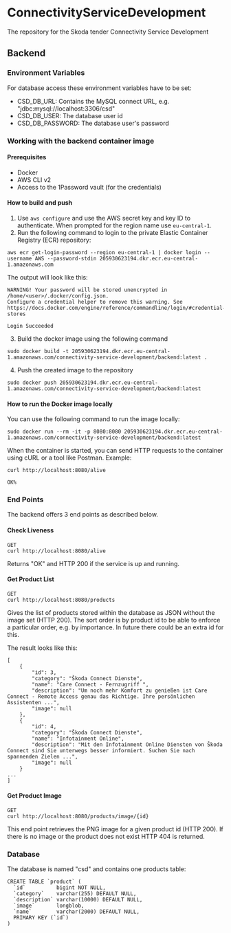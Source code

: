 # ConnectivityServiceDevelopment

The repository for the Skoda tender Connectivity Service Development

## Backend

### Environment Variables

For database access these environment variables have to be set:

- CSD_DB_URL: Contains the MySQL connect URL, e.g. "jdbc:mysql://localhost:3306/csd"
- CSD_DB_USER: The database user id
- CSD_DB_PASSWORD: The database user's password

### Working with the backend container image

#### Prerequisites

- Docker
- AWS CLI v2
- Access to the 1Password vault (for the credentials)

#### How to build and push

1. Use `aws configure` and use the AWS secret key and key ID to authenticate. When prompted for the region name use `eu-central-1`.
1. Run the following command to login to the private Elastic Container Registry (ECR) repository:

```shell
aws ecr get-login-password --region eu-central-1 | docker login --username AWS --password-stdin 205930623194.dkr.ecr.eu-central-1.amazonaws.com
```

The output will look like this:

```
WARNING! Your password will be stored unencrypted in /home/<user>/.docker/config.json.
Configure a credential helper to remove this warning. See
https://docs.docker.com/engine/reference/commandline/login/#credential-stores

Login Succeeded
```

3. Build the docker image using the following command

```shell
sudo docker build -t 205930623194.dkr.ecr.eu-central-1.amazonaws.com/connectivity-service-development/backend:latest .
```

4. Push the created image to the repository

```shell
sudo docker push 205930623194.dkr.ecr.eu-central-1.amazonaws.com/connectivity-service-development/backend:latest
```

#### How to run the Docker image locally

You can use the following command to run the image locally:

```shell
sudo docker run --rm -it -p 8080:8080 205930623194.dkr.ecr.eu-central-1.amazonaws.com/connectivity-service-development/backend:latest
```

When the container is started, you can send HTTP requests to the container using cURL or a tool like Postman. Example:

```shell
curl http://localhost:8080/alive

OK%
```

### End Points

The backend offers 3 end points as described below.

#### Check Liveness

```shell
GET
curl http://localhost:8080/alive
```
Returns "OK" and HTTP 200 if the service is up and running.

#### Get Product List

```shell
GET
curl http://localhost:8080/products
```
Gives the list of products stored within the database as JSON without the image set (HTTP 200).
The sort order is by product id to be able to enforce a particular order, e.g. by importance. In future there could be an extra id for this.

The result looks like this:
```shell
[
    {
        "id": 3,
        "category": "Škoda Connect Dienste",
        "name": "Care Connect - Fernzugriff ",
        "description": "Um noch mehr Komfort zu genießen ist Care Connect - Remote Access genau das Richtige. Ihre persönlichen Assistenten ...",
        "image": null
    },
    {
        "id": 4,
        "category": "Škoda Connect Dienste",
        "name": "Infotainment Online",
        "description": "Mit den Infotainment Online Diensten von Škoda Connect sind Sie unterwegs besser informiert. Suchen Sie nach spannenden Zielen ...",
        "image": null
    }
...
]
```

#### Get Product Image

```shell
GET
curl http://localhost:8080/products/image/{id}
```

This end point retrieves the PNG image for a given product id (HTTP 200). If there is no image or the product does not exist HTTP 404 is returned.

### Database

The database is named "csd" and contains one products table:

```shell
CREATE TABLE `product` (
  `id`          bigint NOT NULL,
  `category`    varchar(255) DEFAULT NULL,
  `description` varchar(10000) DEFAULT NULL,
  `image`       longblob,
  `name`        varchar(2000) DEFAULT NULL,
  PRIMARY KEY (`id`)
)
```
